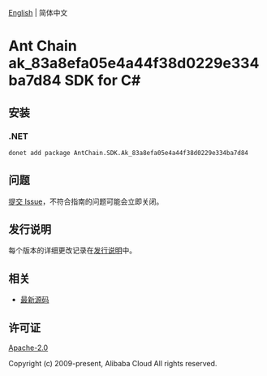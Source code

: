 [English](README.md) | 简体中文

# Ant Chain ak_83a8efa05e4a44f38d0229e334ba7d84 SDK for C#

## 安装

### .NET

```bash
donet add package AntChain.SDK.Ak_83a8efa05e4a44f38d0229e334ba7d84
```

## 问题

[提交 Issue](https://github.com/alipay/antchain-openapi-prod-sdk/issues/new)，不符合指南的问题可能会立即关闭。

## 发行说明

每个版本的详细更改记录在[发行说明](./ChangeLog.txt)中。

## 相关

* [最新源码](https://github.com/antchain-openapi-prod-sdk)

## 许可证

[Apache-2.0](http://www.apache.org/licenses/LICENSE-2.0)

Copyright (c) 2009-present, Alibaba Cloud All rights reserved.

